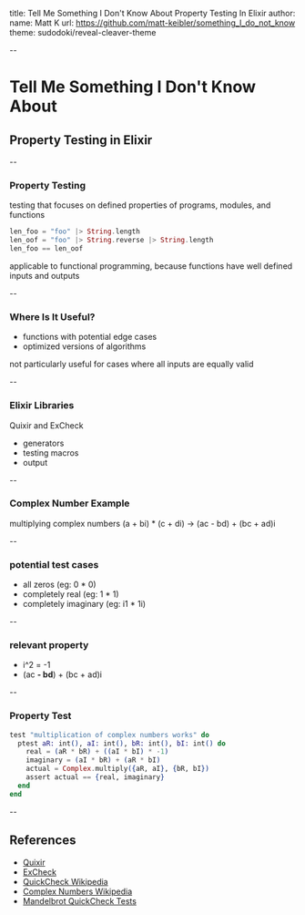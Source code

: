 title: Tell Me Something I Don't Know About Property Testing In Elixir
author:
  name: Matt K
  url: https://github.com/matt-keibler/something_I_do_not_know
theme: sudodoki/reveal-cleaver-theme

--

# Tell Me Something I Don't Know About
## Property Testing in Elixir

--
### Property Testing
testing that focuses on defined properties of programs, modules, and functions
```elixir
len_foo = "foo" |> String.length
len_oof = "foo" |> String.reverse |> String.length
len_foo == len_oof
```
applicable to functional programming, because functions have well defined inputs and outputs

--
### Where Is It Useful?
* functions with potential edge cases
* optimized versions of algorithms

not particularly useful for cases where all inputs are equally valid

--
### Elixir Libraries
Quixir and ExCheck
* generators
* testing macros
* output

--
### Complex Number Example
multiplying complex numbers (a + bi) * (c + di) -> (ac - bd) + (bc + ad)i

--
### potential test cases
* all zeros (eg: 0 * 0)
* completely real (eg: 1 * 1)
* completely imaginary (eg: i1 * 1i)

--
### relevant property
* i^2 = -1
* (ac **- bd**) + (bc + ad)i

--
### Property Test
```elixir
test "multiplication of complex numbers works" do
  ptest aR: int(), aI: int(), bR: int(), bI: int() do
    real = (aR * bR) + ((aI * bI) * -1)
    imaginary = (aI * bR) + (aR * bI)
    actual = Complex.multiply({aR, aI}, {bR, bI})
    assert actual == {real, imaginary}
  end
end
```

-- 
## References
* [Quixir](https://hex.pm/packages/quixir)
* [ExCheck](https://hex.pm/packages/excheck)
* [QuickCheck Wikipedia](https://en.wikipedia.org/wiki/QuickCheck)
* [Complex Numbers Wikipedia](https://en.wikipedia.org/wiki/Complex_number)
* [Mandelbrot QuickCheck Tests](https://github.com/matt-keibler/mandelbrot/blob/master/test/Mandelbrot/Algorithms/EscapeTime/InternalSpec.hs)
